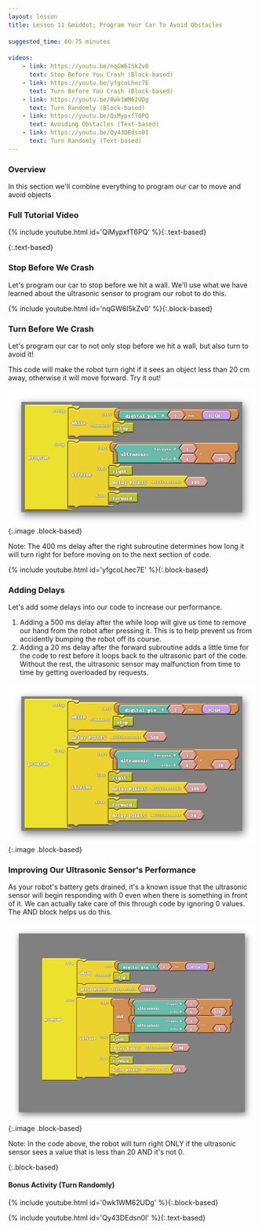 ```yaml
---
layout: lesson
title: Lesson 11 &middot; Program Your Car To Avoid Obstacles

suggested_time: 60-75 minutes  

videos:
    - link: https://youtu.be/nqGW6I5kZv0
      text: Stop Before You Crash (Block-based)
    - link: https://youtu.be/yfgcoLhec7E
      text: Turn Before You Crash (Block-based)
    - link: https://youtu.be/0wk1WM62UDg
      text: Turn Randomly (Block-based)
    - link: https://youtu.be/QiMypxfT6PQ
      text: Avoiding Obstacles (Text-based)
    - link: https://youtu.be/Qy43DEdsn0I
      text: Turn Randomly (Text-based)
---
```




### Overview

In this section we'll combine everything to program our car to move and avoid objects

<div markdown="1">

### Full Tutorial Video

{% include youtube.html id='QiMypxfT6PQ' %}{:.text-based}

</div>{:.text-based}

### Stop Before We Crash

Let's program our car to stop before we hit a wall.  We'll use what we have learned about the ultrasonic sensor to program our robot to do this.  

{% include youtube.html id='nqGW6I5kZv0' %}{:.block-based}

### Turn Before We Crash

Let's program our car to not only stop before we hit a wall, but also turn to avoid it!

<div markdown="1">
This code will make the robot turn right if it sees an object less than 20 cm away, otherwise it will move forward.   Try it out!

![fig 15.5](fig-15_5.png){:.image .block-based}

Note: The 400 ms delay after the right subroutine determines how long it will turn right for before moving on to the next section of code.  

{% include youtube.html id='yfgcoLhec7E' %}{:.block-based}

### Adding Delays 

Let's add some delays into our code to increase our performance.

1. Adding a 500 ms delay after the while loop will give us time to remove our hand from the robot after pressing it.  This is to help prevent us from accidently bumping the robot off its course.
2. Adding a 20 ms delay after the forward subroutine adds a little time for the code to rest before it loops back to the ultrasonic part of the code.  Without the rest, the ultrasonic sensor may malfunction from time to time by getting overloaded by requests.

![fig 15.6](fig-15_6.png){:.image .block-based}

### Improving Our Ultrasonic Sensor's Performance 

As your robot's battery gets drained, it's a known issue that the ultrasonic sensor will begin responding with 0 even when there is something in front of it.  We can actually take care of this through code by ignoring 0 values.  The AND block helps us do this.

![fig 15.8](fig-15_8.png){:.image .block-based}

Note: In the code above, the robot will turn right ONLY if the ultrasonic sensor sees a value that is less than 20 AND it's not 0.  

</div>{:.block-based}

#### Bonus Activity (Turn Randomly)

{% include youtube.html id='0wk1WM62UDg' %}{:.block-based}

{% include youtube.html id='Qy43DEdsn0I' %}{:.text-based}

